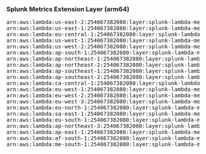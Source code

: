 <h3>Splunk Metrics Extension Layer (arm64)</h3>

<pre>
arn:aws:lambda:us-east-2:254067382080:layer:splunk-lambda-metrics-arm:12
arn:aws:lambda:us-east-1:254067382080:layer:splunk-lambda-metrics-arm:12
arn:aws:lambda:eu-central-1:254067382080:layer:splunk-lambda-metrics-arm:12
arn:aws:lambda:us-west-1:254067382080:layer:splunk-lambda-metrics-arm:12
arn:aws:lambda:us-west-2:254067382080:layer:splunk-lambda-metrics-arm:12
arn:aws:lambda:ap-south-1:254067382080:layer:splunk-lambda-metrics-arm:12
arn:aws:lambda:ap-northeast-1:254067382080:layer:splunk-lambda-metrics-arm:12
arn:aws:lambda:ap-northeast-2:254067382080:layer:splunk-lambda-metrics-arm:12
arn:aws:lambda:ap-southeast-1:254067382080:layer:splunk-lambda-metrics-arm:12
arn:aws:lambda:ap-southeast-2:254067382080:layer:splunk-lambda-metrics-arm:12
arn:aws:lambda:ca-central-1:254067382080:layer:splunk-lambda-metrics-arm:12
arn:aws:lambda:eu-west-1:254067382080:layer:splunk-lambda-metrics-arm:12
arn:aws:lambda:eu-west-2:254067382080:layer:splunk-lambda-metrics-arm:12
arn:aws:lambda:eu-west-3:254067382080:layer:splunk-lambda-metrics-arm:12
arn:aws:lambda:eu-north-1:254067382080:layer:splunk-lambda-metrics-arm:12
arn:aws:lambda:sa-east-1:254067382080:layer:splunk-lambda-metrics-arm:12
arn:aws:lambda:eu-south-1:254067382080:layer:splunk-lambda-metrics-arm:12
arn:aws:lambda:ap-northeast-3:254067382080:layer:splunk-lambda-metrics-arm:12
arn:aws:lambda:ap-east-1:254067382080:layer:splunk-lambda-metrics-arm:12
arn:aws:lambda:af-south-1:254067382080:layer:splunk-lambda-metrics-arm:12
arn:aws:lambda:me-south-1:254067382080:layer:splunk-lambda-metrics-arm:12
</pre>
